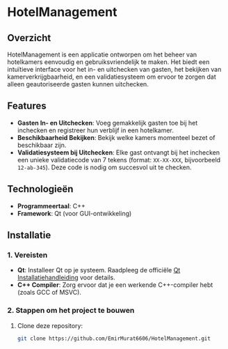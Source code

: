 # HotelManagement

## Overzicht
HotelManagement is een applicatie ontworpen om het beheer van hotelkamers eenvoudig en gebruiksvriendelijk te maken. Het biedt een intuïtieve interface voor het in- en uitchecken van gasten, het bekijken van kamerverkrijgbaarheid, en een validatiesysteem om ervoor te zorgen dat alleen geautoriseerde gasten kunnen uitchecken.

## Features
- **Gasten In- en Uitchecken**: Voeg gemakkelijk gasten toe bij het inchecken en registreer hun verblijf in een hotelkamer.
- **Beschikbaarheid Bekijken**: Bekijk welke kamers momenteel bezet of beschikbaar zijn.
- **Validatiesysteem bij Uitchecken**: Elke gast ontvangt bij het inchecken een unieke validatiecode van 7 tekens (format: `XX-XX-XXX`, bijvoorbeeld `12-ab-345`). Deze code is nodig om succesvol uit te checken.

## Technologieën
- **Programmeertaal**: C++
- **Framework**: Qt (voor GUI-ontwikkeling)

## Installatie

### 1. Vereisten
- **Qt**: Installeer Qt op je systeem. Raadpleeg de officiële [Qt Installatiehandleiding](https://doc.qt.io/qt-5/gettingstarted.html) voor details.
- **C++ Compiler**: Zorg ervoor dat je een werkende C++-compiler hebt (zoals GCC of MSVC).

### 2. Stappen om het project te bouwen
1. Clone deze repository:
   ```bash
   git clone https://github.com/EmirMurat6606/HotelManagement.git
